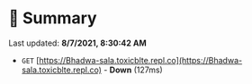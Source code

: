# 📖 Summary
Last updated: **8/7/2021, 8:30:42 AM**

- `GET` [https://Bhadwa-sala.toxicblte.repl.co](https://Bhadwa-sala.toxicblte.repl.co) - **Down** (127ms)
